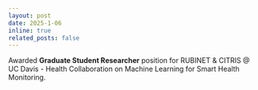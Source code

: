 ```yaml
---
layout: post
date: 2025-1-06
inline: true
related_posts: false
---
```


Awarded **Graduate Student Researcher** position for RUBINET & CITRIS @ UC Davis - Health Collaboration on Machine Learning for Smart Health Monitoring.
